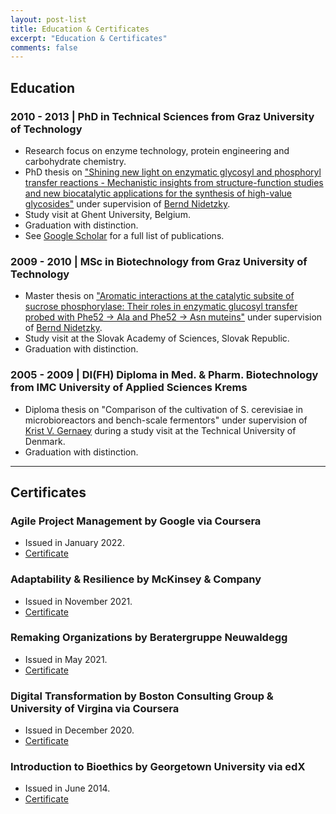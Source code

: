 ```yaml
---
layout: post-list
title: Education & Certificates
excerpt: "Education & Certificates"
comments: false
---
```


## Education

### 2010 - 2013 | PhD in Technical Sciences from Graz University of Technology
* Research focus on enzyme technology, protein engineering and carbohydrate chemistry.
* PhD thesis on ["Shining new light on enzymatic glycosyl and phosphoryl transfer reactions - Mechanistic insights from structure-function studies and new biocatalytic applications for the synthesis of high-value glycosides"](https://diglib.tugraz.at/shining-new-light-on-enzymatic-glycosyl-and-phosphoryl-transfer-reactions-2013) under supervision of [Bernd Nidetzky](https://scholar.google.at/citations?user=MDbsuxIAAAAJ&hl=de).
* Study visit at Ghent University, Belgium. 
* Graduation with distinction. 
* See [Google Scholar](https://scholar.google.at/citations?user=4CsfpfwAAAAJ&hl=en) for a full list of publications.

### 2009 - 2010 | MSc in Biotechnology from Graz University of Technology
* Master thesis on ["Aromatic interactions at the catalytic subsite of sucrose phosphorylase: Their roles in enzymatic glucosyl transfer probed with Phe52 → Ala and Phe52 → Asn muteins"](https://diglib.tugraz.at/aromatic-interactions-at-the-catalytic-subsite-of-sucrose-phosphorylase-their-roles-in-enzymatic-glucosyl-transfer-probed-with-phe52-%E2%86%92-ala-and-phe52-%E2%86%92-asn-muteins-2010) under supervision of [Bernd Nidetzky](https://scholar.google.at/citations?user=MDbsuxIAAAAJ&hl=de).
* Study visit at the Slovak Academy of Sciences, Slovak Republic. 
* Graduation with distinction.

### 2005 - 2009 | DI(FH) Diploma in Med. & Pharm. Biotechnology from IMC University of Applied Sciences Krems
* Diploma thesis on "Comparison of the cultivation of S. cerevisiae in microbioreactors and bench-scale fermentors" under supervision of [Krist V. Gernaey](https://scholar.google.com/citations?user=2MOYYQIAAAAJ) during a study visit at the Technical University of Denmark.
* Graduation with distinction.

------------------------

## Certificates
### Agile Project Management by Google via Coursera
* Issued in January 2022.
* [Certificate](https://www.coursera.org/account/accomplishments/certificate/8YBJ5KFEUYU4)

### Adaptability & Resilience by McKinsey & Company
* Issued in November 2021.
* [Certificate](https://www.credly.com/badges/0dcade6d-9d1a-4d57-af8c-bddd72260846/public_url)

### Remaking Organizations by Beratergruppe Neuwaldegg
* Issued in May 2021.
* [Certificate](/2021_Certificate_Neuwaldegg_Patricia-Wildberger.pdf)

### Digital Transformation by Boston Consulting Group & University of Virgina via Coursera 
* Issued in December 2020.
* [Certificate](https://www.coursera.org/account/accomplishments/certificate/RXSJ4GHMCSV6)

### Introduction to Bioethics by Georgetown University via edX
* Issued in June 2014.
* [Certificate](https://verify.edx.org/cert/9b9eb562c5074f309ca69c3da0250995)

